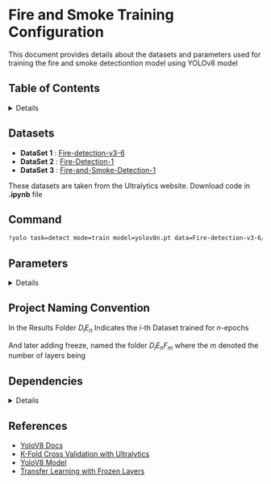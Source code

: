 # Fire and Smoke Training Configuration

This document provides details about the datasets and parameters used for training the fire and smoke detectiontion model using YOLOv8 model 

## Table of Contents
<details>

- [Datasets](#datasets)
- [Command](#command)
- [Parameters](#parameters)
- [Project Naming Convention](#project-naming-convention)
- [Dependencies](#dependencies)
- [References](#references)

</details>

## Datasets

- **DataSet 1** : [Fire-detection-v3-6](https://universe.roboflow.com/touatimed2/fire-detection-v3-or0i1)
- **DataSet 2** : [Fire-Detection-1](https://universe.roboflow.com/situational-awarnessinnovsense/fire-detection-ypseh)
- **DataSet 3** : [Fire-and-Smoke-Detection-1](universe.roboflow.com/adib-ga0ow/fire-and-smoke-detection-jngig)

These datasets are taken from the Ultralytics website. Download code in **.ipynb** file

## Command

```bash
!yolo task=detect mode=train model=yolov8n.pt data=Fire-detection-v3-6/data.yaml epochs=100 freeze=10 imgsz=640 plots=true verbose=True save_period=1 project=D1E100F10
```

## Parameters
<details>

| Parameter     | Value                                       | Description                                                                 |
|---------------|---------------------------------------------|-----------------------------------------------------------------------------|
| `task`        | `detect`                                    | Specifies the type of task, which in this case is object detection.         |
| `mode`        | `train`                                     | Indicates that the mode is set to training.                                 |
| `model`       | `yolov8n.pt`                                | Specifies the pre-trained model to be used, which is YOLOv8n.               |
| `data`        | `Fire-detection-v3-6/data.yaml`             | Path to the dataset configuration YAML file.                                |
| `epochs`      | `100`                                       | Number of training epochs.                                                  |
| `freeze`      | `10`                                        | Number of layers to freeze during training.                                 |
| `imgsz`       | `640`                                       | Size of the input images.                                                   |
| `plots`       | `true`                                      | Enables the generation of plots during training.                            |
| `verbose`     | `True`                                      | Enables verbose output during training for detailed logs.                   |
| `save_period` | `1`                                         | Saves the model weights every epoch.                                        |
| `batch`       | `16`                                        | Number of images in each batch.                                             |
| `project`     | `D1E100F10`                                 | Name of the project directory where the training results will be saved.     |

</details>


## Project Naming Convention
In the Results Folder $D_i E _n$ Indicates the $i$-th Dataset trained for $n$-epochs

And later adding freeze, named the folder $D_i E _n F_m$ where the m denoted the number of layers being 

## Dependencies
<details>
Ensure you have the following dependencies installed:

- Python 3.7 or later
- PyTorch
- Ultralytics YOLOv8 package
- Numpy
- OpenCV
- Matplotlib
- Pillow
- PyYAML
- TQDM
- SciPy
- TensorBoard
- Seaborn
- Jupyter
- CUDA (if using GPU acceleration)

### Installing Dependencies

To install the required dependencies, run:
#### **It is recommended to use a virtual environment** 

To create a virtual environment and install the required dependencies, follow these steps:


```bash
# Create a virtual environment
python -m venv yolov8-env

# Activate the virtual environment
# On Windows
yolov8-env\Scripts\activate
# On macOS/Linux
source yolov8-env/bin/activate
# Install Python 3.7 or later
python --version
# Upgrade pip
pip install --upgrade pip
```
<span style="color:red;">**If using CUDA for GPU Acceleration You MUST INSTALL CUDA BEFORE THE OTHER DEPENDENCIES**</span>


#### Install CUDA :
#### Follow the installation instructions from https://developer.nvidia.com/cuda-downloads

#### Rest of the dependencies 
```bash

# Install PyTorch (Choose the right command from https://pytorch.org/get-started/locally/ based on your system and CUDA version)
# Example for CUDA 11.7
pip install torch torchvision torchaudio

# Install YOLOv8 from Ultralytics
pip install ultralytics

# Install other dependencies
pip install numpy opencv-python matplotlib pillow pyyaml tqdm scipy tensorboard seaborn

# Install Jupyter
pip install jupyter
```
</details>

## References 

- [YoloV8 Docs](https://docs.ultralytics.com/usage/python/)
- [K-Fold Cross Validation with Ultralytics](https://docs.ultralytics.com/guides/kfold-cross-validation/)
- [YoloV8 Model](https://huggingface.co/Ultralytics/YOLOv8/tree/main)
- [Transfer Learning with Frozen Layers](https://docs.ultralytics.com/yolov5/tutorials/transfer_learning_with_frozen_layers/#project-status)

